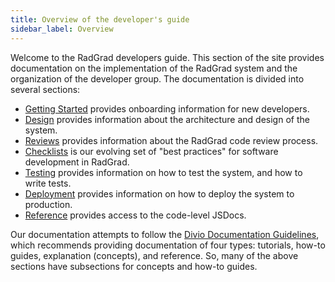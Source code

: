 ```yaml
---
title: Overview of the developer's guide
sidebar_label: Overview
---
```


Welcome to the RadGrad developers guide. This section of the site provides documentation on the implementation of the RadGrad system and the organization of the developer group.  The documentation is divided into several sections:

  * [Getting Started](/docs/developers/getting-started/overview) provides onboarding information for new developers.
  * [Design](/docs/developers/design/overview) provides information about the architecture and design of the system.
  * [Reviews](/docs/developers/reviews/overview) provides information about the RadGrad code review process.
  * [Checklists](/docs/developers/checklists/overview) is our evolving set of "best practices" for software development in RadGrad.
  * [Testing](/docs/developers/testing/overview) provides information on how to test the system, and how to write tests.
  * [Deployment](/docs/developers/deployment/overview) provides information on how to deploy the system to production.
  * [Reference](/docs/developers/reference/overview) provides access to the code-level JSDocs.

Our documentation attempts to follow the [Divio Documentation Guidelines](https://documentation.divio.com/structure/), which recommends providing documentation of four types: tutorials, how-to guides, explanation (concepts), and reference.  So, many of the above sections have subsections for concepts and how-to guides.
